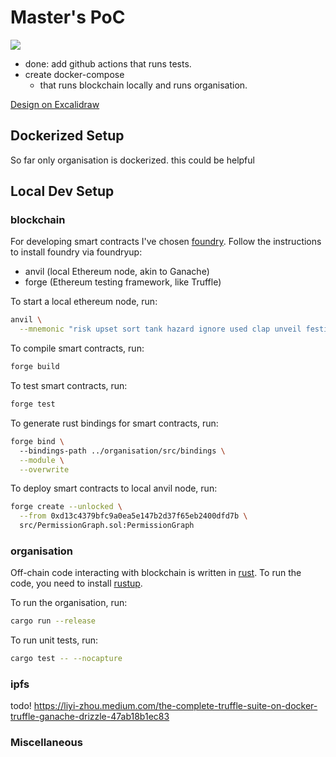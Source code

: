 # Master's PoC

![](https://github.com/petroniuss/masters/actions/workflows/ci.yml/badge.svg)

- done: add github actions that runs tests.
- create docker-compose 
  - that runs blockchain locally and runs organisation.

[Design on Excalidraw](https://excalidraw.com/#token=9wvvufCJTAaAYfN1Qjf9I)

## Dockerized Setup

So far only organisation is dockerized.
this could be helpful

## Local Dev Setup

### blockchain
For developing smart contracts I've chosen [foundry](https://github.com/foundry-rs/foundry). 
Follow the instructions to install foundry via foundryup:
- anvil (local Ethereum node, akin to Ganache)
- forge (Ethereum testing framework, like Truffle)

To start a local ethereum node, run:
```bash
anvil \
  --mnemonic "risk upset sort tank hazard ignore used clap unveil festival barrel wrap"
```

To compile smart contracts, run:
```bash
forge build
```

To test smart contracts, run:
```bash
forge test
```

To generate rust bindings for smart contracts, run:
```bash
forge bind \ 
  --bindings-path ../organisation/src/bindings \
  --module \
  --overwrite
```

To deploy smart contracts to local anvil node, run:
```bash
forge create --unlocked \
  --from 0xd13c4379bfc9a0ea5e147b2d37f65eb2400dfd7b \
  src/PermissionGraph.sol:PermissionGraph
```

### organisation
Off-chain code interacting with blockchain is written in [rust](https://www.rust-lang.org/).
To run the code, you need to install [rustup](https://rustup.rs/).

To run the organisation, run:
```bash
cargo run --release
```

To run unit tests, run:
```bash
cargo test -- --nocapture
```

### ipfs
todo!
https://liyi-zhou.medium.com/the-complete-truffle-suite-on-docker-truffle-ganache-drizzle-47ab18b1ec83

### Miscellaneous
